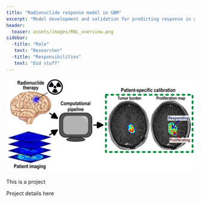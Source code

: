 ```yaml
---
title: "Radionuclide response model in GBM"
excerpt: "Model development and validation for predicting response in glioblastoma patients to rhenium based nanoparticles"
header:
  teaser: assets/images/RNL_overview.png
sidebar:
  -title: "Role"
   text: "Researcher"
  -title: "Responsibilities"
   text: "Did stuff"
---
```

![image](assets/images/RNL_overview.png)

This is a project

Project details here
